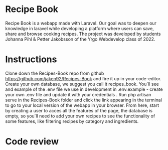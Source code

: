# Recipe Book

Recipe Book is a webapp made with Laravel. Our goal was to deepen our knowledge in laravel while developing a platform where users can save, share and browse cooking recipes. The project was developed by students Johanna Pihl & Petter Jakobsson of the Yrgo Webdevelop class of 2022.

# Instructions

Clone down the Recipes-Book repo from github https://github.com/jaken92/Recipes-Book and fire it up in your code-editor. Create your own database, we suggest you call it recipes_book. You´ll see and example of the .env file we use in development in .env.example - create your own .env file and update it with your credentials .
Run php artisan serve in the Recipes-Book folder and click the link appearing in the terminal to go to your local version of the webapp in your browser. From here, start by creating a user to acces all the features of the page, the database is empty, so you´ll need to add your own recipes to see the functionality of some features, like filtering recipes by category and ingredients.

# Code review
